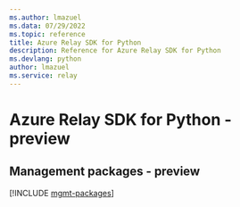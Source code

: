 ```yaml
---
ms.author: lmazuel
ms.data: 07/29/2022
ms.topic: reference
title: Azure Relay SDK for Python
description: Reference for Azure Relay SDK for Python
ms.devlang: python
author: lmazuel
ms.service: relay
---
```

# Azure Relay SDK for Python - preview

## Management packages - preview
[!INCLUDE [mgmt-packages](relay-mgmt-index.md)]

